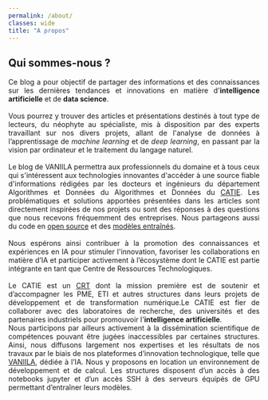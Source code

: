 ```yaml
---
permalink: /about/
classes: wide
title: "A propos"
---
```


## Qui sommes-nous ?
<p style="text-align:justify;">
Ce blog a pour objectif de partager des informations et des connaissances sur les dernières tendances et innovations en matière d'<b>intelligence artificielle</b> et de <b>data science</b>.
<br><br>
Vous pourrez y trouver des articles et présentations destinés à tout type de lecteurs, du néophyte au spécialiste, mis à disposition par des experts travaillant sur nos divers projets, allant de l'analyse de données à l’apprentissage de <i>machine learning</i> et de <i>deep learning</i>, en passant par la vision par ordinateur et le traitement du langage naturel.
<br><br>
Le blog de VANIILA permettra aux professionnels du domaine et à tous ceux qui s'intéressent aux technologies innovantes d'accéder à une source fiable d'informations rédigées par les docteurs et ingénieurs du département Algorithmes et Données du Algorithmes et Données du <a href="https://catie.fr">CATIE</a>. Les problématiques et solutions apportées présentées dans les articles sont directement inspirées de nos projets ou sont des réponses à des questions que nous recevons fréquemment des entreprises. Nous partageons aussi du code en <a href="https://github.com/catie-aq">open source</a> et des <a href="https://huggingface.co/CATIE-AQ">modèles entraînés</a>. 
<br><br>
Nous espérons ainsi contribuer à la promotion des connaissances et expériences en IA pour stimuler l'innovation, favoriser les collaborations en matière d’IA et participer activement à l’écosystème dont le CATIE est partie intégrante en tant que Centre de Ressources Technologiques. 
<br><br>
Le CATIE est un <a href="https://esr-islabel.adc.education.fr/label-crt">CRT</a> dont la mission première est de soutenir et d’accompagner les PME, ETI et autres structures dans leurs projets de développement et de transformation numérique.Le CATIE est fier de collaborer avec des laboratoires de recherche, des universités et des partenaires industriels pour promouvoir l'<b>intelligence artificielle</b>.<br>
Nous participons par ailleurs activement à la dissémination scientifique de compétences pouvant être jugées inaccessibles par certaines structures. Ainsi, nous diffusons largement nos expertises et les résultats de nos travaux par le biais de nos plateformes d’innovation technologique, telle que <a href="https://www.vaniila.ai/">VANIILA</a>, dédiée à l’IA. Nous y proposons en location un environnement de développement et de calcul. Les structures disposent d’un accès à des notebooks jupyter et d’un accès SSH à des serveurs équipés de GPU permettant d’entraîner leurs modèles.
</p>
